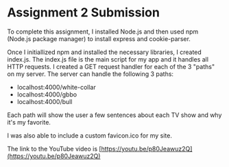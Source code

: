 # Assignment 2 Submission

To complete this assignment, I installed Node.js and then used npm (Node.js package manager) to install express and cookie-parser.

Once I initiallized npm and installed the necessary libraries, I created index.js. The index.js file is the main script for my app and it handles all HTTP requests. I created a GET request handler for each of the 3 "paths" on my server. The server can handle the following 3 paths:

* localhost:4000/white-collar
* localhost:4000/gbbo
* localhost:4000/bull

Each path will show the user a few sentences about each TV show and why it's my favorite. 

I was also able to include a custom favicon.ico for my site. 

The link to the YouTube video is [https://youtu.be/p80Jeawuz2Q](https://youtu.be/p80Jeawuz2Q)
